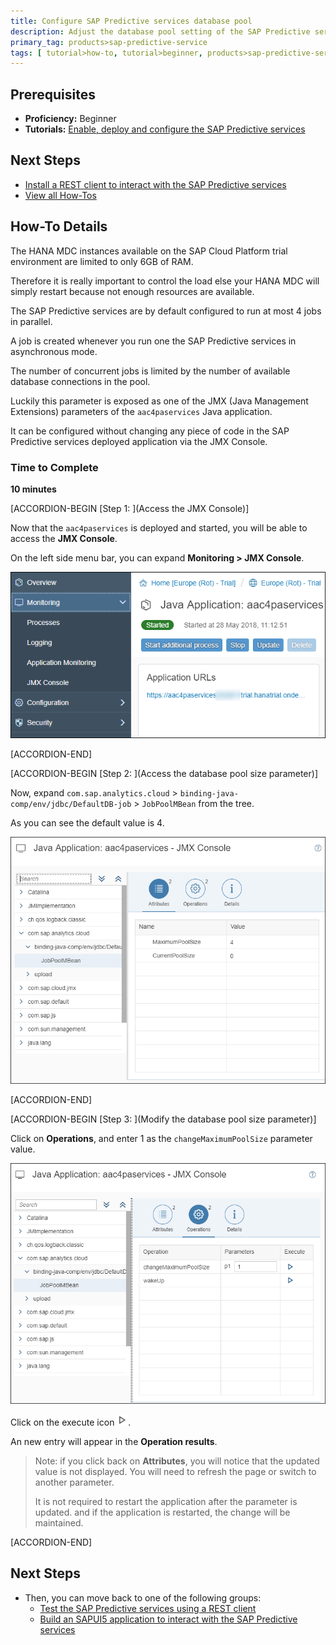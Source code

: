 ```yaml
---
title: Configure SAP Predictive services database pool
description: Adjust the database pool setting of the SAP Predictive services to control the load on your HANA instance
primary_tag: products>sap-predictive-service
tags: [ tutorial>how-to, tutorial>beginner, products>sap-predictive-service ]
---
```


## Prerequisites
  - **Proficiency:** Beginner
  - **Tutorials:** [Enable, deploy and configure the SAP Predictive services](http://www.sap.com/developer/tutorials/hcpps-ps-configure.html)

## Next Steps
 - [Install a REST client to interact with the SAP Predictive services](http://www.sap.com/developer/tutorials/hcpps-rest-client-install.html)
 - [View all How-Tos](https://www.sap.com/developer/tutorial-navigator.tutorials.html?tag=tutorial:type/how-to)

## How-To Details

The HANA MDC instances available on the SAP Cloud Platform trial environment are limited to only 6GB of RAM.

Therefore it is really important to control the load else your HANA MDC will simply restart because not enough resources are available.

The SAP Predictive services are by default configured to run at most 4 jobs in parallel.

A job is created whenever you run one the SAP Predictive services in asynchronous mode.

The number of concurrent jobs is limited by the number of available database connections in the pool.

Luckily this parameter is exposed as one of the JMX (Java Management Extensions) parameters of the `aac4paservices` Java application.

It can be configured without changing any piece of code in the SAP Predictive services deployed application via the JMX Console.

### Time to Complete
  **10 minutes**

[ACCORDION-BEGIN [Step 1: ](Access the JMX Console)]

Now that the `aac4paservices` is deployed and started, you will be able to access the **JMX Console**.

On the left side menu bar, you can expand **Monitoring > JMX Console**.

![aac4paservices JMX Console](01.png)

[ACCORDION-END]

[ACCORDION-BEGIN [Step 2: ](Access the database pool size parameter)]

Now, expand `com.sap.analytics.cloud` > `binding-java-comp/env/jdbc/DefaultDB-job` > `JobPoolMBean` from the tree.

As you can see the default value is 4.

![aac4paservices JMX Console](02.png)

[ACCORDION-END]

[ACCORDION-BEGIN [Step 3: ](Modify the database pool size parameter)]

Click on **Operations**, and enter 1 as the `changeMaximumPoolSize` parameter value.

![aac4paservices JMX Console](03.png)

Click on the execute icon ![aac4paservices JMX Console](00-execute.png).

An new entry will appear in the **Operation results**.

> Note: if you click back on **Attributes**, you will notice that the updated value is not displayed. You will need to refresh the page or switch to another parameter.
>
>It is not required to restart the application after the parameter is updated. and if the application is restarted, the change will be maintained.

[ACCORDION-END]

## Next Steps
- Then, you can move back to one of the following groups:
    - [Test the SAP Predictive services using a REST client](https://www.sap.com/developer/groups/ps-test-rest.html)
    - [Build an SAPUI5 application to interact with the SAP Predictive services](https://www.sap.com/developer/groups/ps-sapui5.html)
